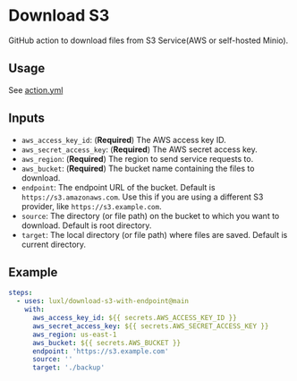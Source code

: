# Download S3

GitHub action to download files from S3 Service(AWS or self-hosted Minio).

## Usage

See [action.yml](action.yml)

## Inputs

- `aws_access_key_id`: (__Required__) The AWS access key ID.
- `aws_secret_access_key`: (__Required__) The AWS secret access key.
- `aws_region`: (__Required__) The region to send service requests to.
- `aws_bucket`: (__Required__) The bucket name containing the files to download.
- `endpoint`: The endpoint URL of the bucket. Default is `https://s3.amazonaws.com`. Use this if you are using a different S3 provider, like `https://s3.example.com`.
- `source`: The directory (or file path) on the bucket to which you want to download. Default is root directory.
- `target`: The local directory (or file path) where files are saved. Default is current directory.

## Example

```yaml
steps:
  - uses: luxl/download-s3-with-endpoint@main
    with:
      aws_access_key_id: ${{ secrets.AWS_ACCESS_KEY_ID }}
      aws_secret_access_key: ${{ secrets.AWS_SECRET_ACCESS_KEY }}
      aws_region: us-east-1
      aws_bucket: ${{ secrets.AWS_BUCKET }}
      endpoint: 'https://s3.example.com'
      source: ''
      target: './backup'
```

